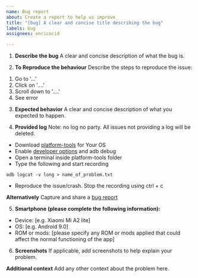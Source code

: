 ```yaml
---
name: Bug report
about: Create a report to help us improve
title: "[bug] A clear and concise title describing the bug"
labels: bug
assignees: enricocid

---
```


1) **Describe the bug**
A clear and concise description of what the bug is.

2) **To Reproduce the behaviour**
Describe the steps to reproduce the issue:
1. Go to '...'
2. Click on '....'
3. Scroll down to '....'
4. See error

3) **Expected behavior**
A clear and concise description of what you expected to happen.

4) **Provided log**
Note: no log no party. All issues not providing a log will be deleted.

- Download [platform-tools](https://developer.android.com/studio/releases/platform-tools) for Your OS 
- Enable [developer options](https://developer.android.com/studio/debug/dev-options) and adb debug
- Open a terminal inside platform-tools folder
- Type the following and start recording

`adb logcat -v long > name_of_problem.txt`

- Reproduce the issue/crash. Stop the recording using ctrl + c

**Alternatively** Capture and share a [bug report](https://developer.android.com/studio/debug/bug-report)

5) **Smartphone (please complete the following information):**
 - Device: [e.g. Xiaomi Mi A2 lite]
 - OS: [e.g. Android 9.0]
 - ROM or mods: [please specify any ROM or mods applied that could affect the normal functioning of the app]

6) **Screenshots**
If applicable, add screenshots to help explain your problem.


**Additional context**
Add any other context about the problem here.
